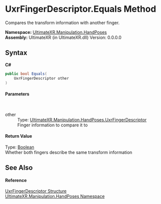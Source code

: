 # UxrFingerDescriptor.Equals Method 
 

Compares the transform information with another finger.

**Namespace:**&nbsp;<a href="N_UltimateXR_Manipulation_HandPoses">UltimateXR.Manipulation.HandPoses</a><br />**Assembly:**&nbsp;UltimateXR (in UltimateXR.dll) Version: 0.0.0.0

## Syntax

**C#**<br />
``` C#
public bool Equals(
	UxrFingerDescriptor other
)
```


#### Parameters
&nbsp;<dl><dt>other</dt><dd>Type: <a href="T_UltimateXR_Manipulation_HandPoses_UxrFingerDescriptor">UltimateXR.Manipulation.HandPoses.UxrFingerDescriptor</a><br />Finger information to compare it to</dd></dl>

#### Return Value
Type: <a href="https://docs.microsoft.com/dotnet/api/system.boolean" target="_blank" rel="noopener noreferrer">Boolean</a><br />Whether both fingers describe the same transform information

## See Also


#### Reference
<a href="T_UltimateXR_Manipulation_HandPoses_UxrFingerDescriptor">UxrFingerDescriptor Structure</a><br /><a href="N_UltimateXR_Manipulation_HandPoses">UltimateXR.Manipulation.HandPoses Namespace</a><br />